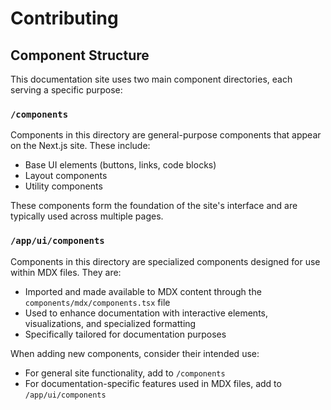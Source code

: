 # Contributing

## Component Structure

This documentation site uses two main component directories, each serving a specific purpose:

### `/components`

Components in this directory are general-purpose components that appear on the Next.js site. These include:

- Base UI elements (buttons, links, code blocks)
- Layout components
- Utility components

These components form the foundation of the site's interface and are typically used across multiple pages.

### `/app/ui/components`

Components in this directory are specialized components designed for use within MDX files. They are:

- Imported and made available to MDX content through the `components/mdx/components.tsx` file
- Used to enhance documentation with interactive elements, visualizations, and specialized formatting
- Specifically tailored for documentation purposes

When adding new components, consider their intended use:

- For general site functionality, add to `/components`
- For documentation-specific features used in MDX files, add to `/app/ui/components`
